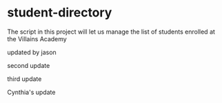 # student-directory

The script in this project will let us manage the list of students enrolled at the Villains Academy

updated by jason

second update

third update

Cynthia's update